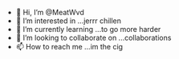- 👋 Hi, I’m @MeatWvd
- 👀 I’m interested in ...jerrr chillen
- 🌱 I’m currently learning ...to go more harder 
- 💞️ I’m looking to collaborate on ...collaborations
- 📫 How to reach me ...im the cig 

<!---
MeatWvd/MeatWvd is a ✨ special ✨ repository because its `README.md` (this file) appears on your GitHub profile.
You can click the Preview link to take a look at your changes.
--->
